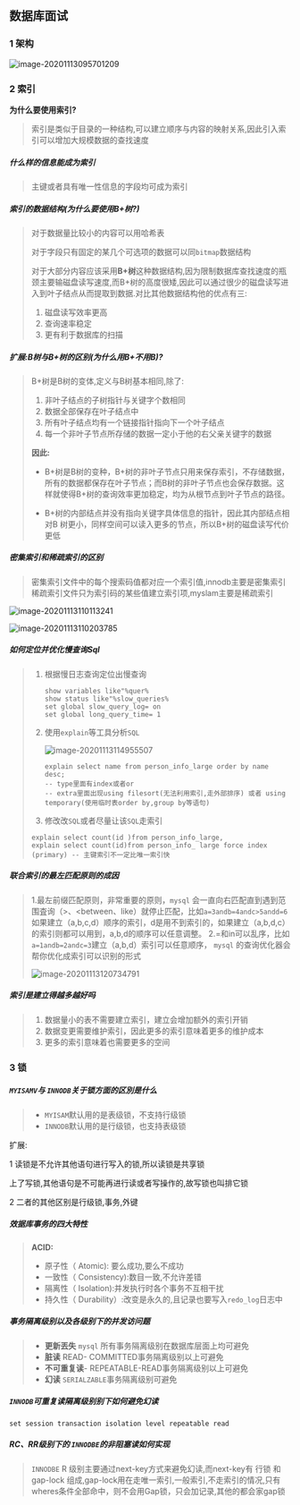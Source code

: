 ## 数据库面试

### 1 架构

![image-20201113095701209](C:\Users\37779\AppData\Roaming\Typora\typora-user-images\image-20201113095701209.png)

### 2 索引

**为什么要使用索引?**

> 索引是类似于目录的一种结构,可以建立顺序与内容的映射关系,因此引入索引可以增加大规模数据的查找速度

##### **什么样的信息能成为索引**

> 主键或者具有唯一性信息的字段均可成为索引

##### **索引的数据结构(为什么要使用B+树?)**

> 对于数据量比较小的内容可以用哈希表
>
> 对于字段只有固定的某几个可选项的数据可以同`bitmap`数据结构
>
> 对于大部分内容应该采用**B+树**这种数据结构,因为限制数据库查找速度的瓶颈主要输磁盘读写速度,而B+树的高度很矮,因此可以通过很少的磁盘读写进入到叶子结点从而提取到数据.对比其他数据结构他的优点有三:
>
> 1. 磁盘读写效率更高
> 2. 查询速率稳定
> 3. 更有利于数据库的扫描

##### 扩展:B树与B+树的区别(为什么用B+不用B)?

> B+树是B树的变体,定义与B树基本相同,除了:
>
> 1. 非叶子结点的子树指针与关键字个数相同
> 2. 数据全部保存在叶子结点中
> 3. 所有叶子结点均有一个链接指针指向下一个叶子结点
> 4. 每一个非叶子节点所存储的数据一定小于他的右父亲关键字的数据
>
> **因此:**
>
> - B+树是B树的变种，B+树的非叶子节点只用来保存索引，不存储数据，所有的数据都保存在叶子节点；而B树的非叶子节点也会保存数据。这样就使得B+树的查询效率更加稳定，均为从根节点到叶子节点的路径。
>
> - B+树的内部结点并没有指向关键字具体信息的指针，因此其内部结点相对B 树更小，同样空间可以读入更多的节点，所以B+树的磁盘读写代价更低

##### 密集索引和稀疏索引的区别

> 密集索引文件中的每个搜索码值都对应一个索引值,innodb主要是密集索引
> 稀疏索引文件只为索引码的某些值建立索引项,myslam主要是稀疏索引

![image-20201113110113241](C:\Users\37779\AppData\Roaming\Typora\typora-user-images\image-20201113110113241.png)

![image-20201113110203785](C:\Users\37779\AppData\Roaming\Typora\typora-user-images\image-20201113110203785.png)

##### 如何定位并优化慢查询Sql

> 1. 根据慢日志查询定位出慢查询
>
>    ```mysql
>    show variables like"%quer%
>    show status like"%slow_queries%
>    set global slow_query_log= on
>    set global long_query_time= 1
>    ```
>
> 2. 使用`explain`等工具分析`SQL`
>
>    ![image-20201113114955507](C:\Users\37779\AppData\Roaming\Typora\typora-user-images\image-20201113114955507.png)
>
>    ```mysql
>    explain select name from person_info_large order by name desc;
>    -- type里面有index或者or
>    -- extra里面出现using filesort(无法利用索引,走外部排序) 或者 using temporary(使用临时表order by,group by等语句)
>    ```
>
> 3. 修改改`SQL`或者尽量让该`SQL`走索引
>
> ```mysql
> explain select count(id )from person_info_large,
> explain select count(id)from person_info_ large force index (primary) -- 主键索引不一定比唯一索引快
> ```

##### 联合索引的最左匹配原则的成因

> 1.最左前缀匹配原则，非常重要的原则，`mysql` 会一直向右匹配直到遇到范围査询（>、<between、like）就停止匹配，比如`a=3andb=4andc>5andd=6`如果建立（a,b,c,d）顺序的索引，d是用不到索引的，如果建立（a,b,d,c）的索引则都可以用到，a,b,d的顺序可以任意调整。
> 2.=和in可以乱序，比如`a=1andb=2andc=3`建立（a,b,d）索引可以任意顺序， `mysql` 的查询优化器会帮你优化成索引可以识别的形式
>
> ![image-20201113120734791](C:\Users\37779\AppData\Roaming\Typora\typora-user-images\image-20201113120734791.png)

##### 索引是建立得越多越好吗

> 1. 数据量小的表不需要建立索引，建立会增加额外的索引开销
> 2. 数据变更需要维护索引，因此更多的索引意味着更多的维护成本
> 3. 更多的索引意味着也需要更多的空间

### 3 锁

##### `MYISAMV`与 `INNODB`关于锁方面的区別是什么

> - `MYISAM`默认用的是表级锁，不支持行级锁
> - `INNODB`默认用的是行级锁，也支持表级锁

扩展:

1 读锁是不允许其他语句进行写入的锁,所以读锁是共享锁

   上了写锁,其他语句是不可能再进行读或者写操作的,故写锁也叫排它锁

2 二者的其他区别是行级锁,事务,外键

##### 效据库事务的四大特性

> **ACID:**
>
> - 原子性（ Atomic): 要么成功,要么不成功
> - 一致性（ Consistency):数目一致,不允许差错
> - 隔离性（ Isolation):并发执行时各个事务不互相干扰
> - 持久性（ Durability）:改变是永久的,且记录也要写入`redo_log`日志中

##### 事务隔离级别以及各级别下的并发访问题

> - **更新丟失** `mysql` 所有事务隔离级别在数据库层面上均可避免
> - **脏读** READ- COMMITTED事务隔离级别以上可避免
> - **不可重复读**- REPEATABLE-READ事务隔离级别以上可避免
> - **幻读** `SERIALZABLE`事务隔离级别可避免

##### `INNODB`可重复读隔离级别别下如何避免幻读

```mysql
set session transaction isolation level repeatable read
```

##### RC、RR级别下的 `INNODBE`的非阻塞读如何实现

> `INNODBE` R 级别主要通过next-key方式来避免幻读,而next-key有 行锁 和 gap-lock 组成,gap-lock用在走唯一索引,一般索引,不走索引的情况,只有wheres条件全部命中，则不会用Gap锁，只会加记录,其他的都会家gap锁
